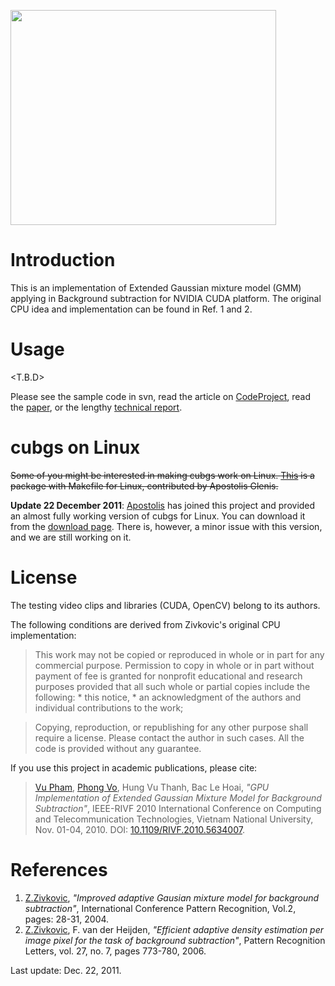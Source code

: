 <a href='http://www.youtube.com/watch?feature=player_embedded&v=VYKTxS7boAQ' target='_blank'><img src='http://img.youtube.com/vi/VYKTxS7boAQ/0.jpg' width='425' height=344 /></a>

# Introduction #

This is an implementation of Extended Gaussian mixture model (GMM) applying in Background subtraction for NVIDIA CUDA platform. The original CPU idea and implementation can be found in Ref. 1 and 2.



# Usage #

<T.B.D>

Please see the sample code in svn, read the article on [CodeProject](http://www.codeproject.com/KB/GPU-Programming/cubgs.aspx), read the [paper](http://cubgs.googlecode.com/files/rivf10-cudaBgs.pdf), or the lengthy [technical report](http://cubgs.googlecode.com/files/report-cudaBgs.pdf).

# cubgs on Linux #

~~Some of you might be interested in making cubgs work on Linux. [This](http://cubgs.googlecode.com/files/simple-cubgs.zip) is a package with Makefile for Linux, contributed by Apostolis Glenis.~~

**Update 22 December 2011**: [Apostolis](mailto:apostglen46@gmail.com) has joined this project and provided an almost fully working version of cubgs for Linux. You can download it from the [download page](http://code.google.com/p/cubgs/downloads/list). There is, however, a minor issue with this version, and we are still working on it.

# License #

The testing video clips and libraries (CUDA, OpenCV) belong to its authors.

The following conditions are derived from Zivkovic's original CPU implementation:

> This work may not be copied or reproduced in whole or in part for any commercial purpose. Permission to copy in whole or in part without payment of fee is granted for nonprofit educational and research purposes provided that all such whole or partial copies include the following:
    * this notice,
    * an acknowledgment of the authors and individual contributions to the work;

> Copying, reproduction, or republishing for any other purpose shall require a license. Please contact the author in such cases.
> All the code is provided without any guarantee.

If you use this project in academic publications, please cite:

> [Vu Pham](http://www.fit.hcmus.edu.vn/~phvu/), [Phong Vo](http://www.fit.hcmus.edu.vn/~vdphong/), Hung Vu Thanh, Bac Le Hoai, _"GPU Implementation of Extended Gaussian Mixture Model for Background Subtraction"_, IEEE-RIVF 2010 International Conference on Computing and Telecommunication Technologies, Vietnam National University, Nov. 01-04, 2010. DOI: [10.1109/RIVF.2010.5634007](http://dx.doi.org/10.1109/RIVF.2010.5634007).

# References #
  1. [Z.Zivkovic](http://www.zoranz.net/), _"Improved adaptive Gausian mixture model for background subtraction"_, International Conference Pattern Recognition, Vol.2, pages: 28-31, 2004.
  1. [Z.Zivkovic](http://www.zoranz.net/), F. van der Heijden, _"Efficient adaptive density estimation per image pixel for the task of background subtraction"_, Pattern Recognition Letters, vol. 27, no. 7, pages 773-780, 2006.

Last update: Dec. 22, 2011.